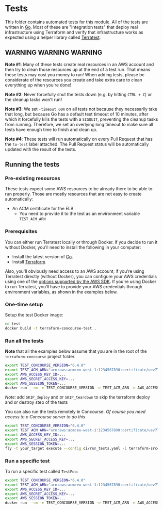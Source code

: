 # Tests

This folder contains automated tests for this module. All of the tests are written in [Go](https://golang.org/). Most of these are "integration tests" that deploy real infrastructure using Terraform and verify that infrastructure works as expected using a helper library called [Terratest](https://github.com/gruntwork-io/terratest).

## WARNING WARNING WARNING

**Note #1**: Many of these tests create real resources in an AWS account and then try to clean those resources up at the end of a test run. That means these tests may cost you money to run! When adding tests, please be considerate of the resources you create and take extra care to clean everything up when you're done!

**Note #2**: Never forcefully shut the tests down (e.g. by hitting `CTRL + C`) or the cleanup tasks won't run!

**Note #3**: We set `-timeout 60m` on all tests not because they necessarily take that long, but because Go has a default test timeout of 10 minutes, after which it forcefully kills the tests with a `SIGQUIT`, preventing the cleanup tasks from running. Therefore, we set an overlying long timeout to make sure all tests have enough time to finish and clean up.

**Note #4**: These tests will run automatically on every Pull Request that has the `to-test` label attached. The Pull Request status will be automatically updated with the result of the tests.

## Running the tests

### Pre-existing resources

These tests expect some AWS resources to be already there to be able to run properly. Those are mostly resources that are not easy to create automatically:

- An ACM certificate for the ELB
  - You need to provide it to the test as an environment variable `TEST_ACM_ARN`

### Prerequisites

You can either run Terratest locally or through Docker. If you decide to run it without Docker, you'll need to install the following in your computer:

- Install the latest version of [Go](https://golang.org/).
- Install [Terraform](https://www.terraform.io/downloads.html).

Also, you'll obviously need access to an AWS account, if you're using Terratest directly (without Docker), you can configure your AWS credentials using one of the [options supported by the AWS SDK](http://docs.aws.amazon.com/sdk-for-java/v1/developer-guide/credentials.html). If you're using Docker to run Terratest, you'll have to provide your AWS credentials through environment variables, as shown in the examples below.

### One-time setup

Setup the test Docker image:

```bash
cd test
docker build -t terraform-concourse-test .
```

### Run all the tests

**Note** that all the examples below assume that you are in the root of the `terraform-concourse` project folder.

```bash
export TEST_CONCOURSE_VERSION="6.4.0"
export TEST_ACM_ARN="arn:aws:acm:eu-west-1:1234567890:certificate/uev7722-434t-55g7-86ba-a882d9da1fa5"
export AWS_ACCESS_KEY_ID=...
export AWS_SECRET_ACCESS_KEY=...
export AWS_SESSION_TOKEN=...
docker run --rm -e TEST_CONCOURSE_VERSION -e TEST_ACM_ARN -e AWS_ACCESS_KEY_ID -e AWS_SECRET_ACCESS_KEY -e AWS_SESSION_TOKEN -v $PWD:/go/src/github.com/skyscrapers/terraform-concourse terraform-concourse-test go test -v -timeout 60m
```

*Note:* add `SKIP_deploy` and or `SKIP_teardown` to skip the terraform deploy and or destroy step of the tests

You can also run the tests remotely in Concourse. *Of course you need access to a Concourse server to do this*

```bash
export TEST_CONCOURSE_VERSION="6.4.0"
export TEST_ACM_ARN="arn:aws:acm:eu-west-1:1234567890:certificate/uev7722-434t-55g7-86ba-a882d9da1fa5"
export AWS_ACCESS_KEY_ID=...
export AWS_SECRET_ACCESS_KEY=...
export AWS_SESSION_TOKEN=...
fly -t your_target execute --config ci/run_tests.yaml -i terraform-src=$PWD
```

### Run a specific test

To run a specific test called `TestFoo`:

```bash
export TEST_CONCOURSE_VERSION="6.4.0"
export TEST_ACM_ARN="arn:aws:acm:eu-west-1:1234567890:certificate/uev7722-434t-55g7-86ba-a882d9da1fa5"
export AWS_ACCESS_KEY_ID=...
export AWS_SECRET_ACCESS_KEY=...
export AWS_SESSION_TOKEN=...
docker run --rm -e TEST_CONCOURSE_VERSION -e TEST_ACM_ARN -e AWS_ACCESS_KEY_ID -e AWS_SECRET_ACCESS_KEY -e AWS_SESSION_TOKEN -v $PWD:/go/src/github.com/skyscrapers/terraform-concourse terraform-concourse-test go test -v -timeout 60m -run TestFoo
```
